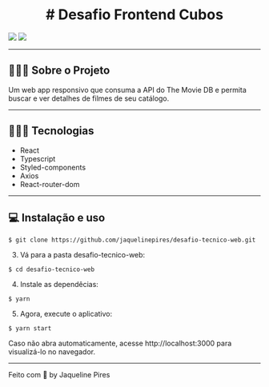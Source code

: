 <h1 align=center># Desafio Frontend Cubos</h1>

<img src="movie.gif">
<img src="movie2.gif">

---

## 👨🏻‍💻 Sobre o Projeto

Um web app responsivo que consuma a API do The Movie DB e permita buscar e ver detalhes de filmes de seu catálogo.

---

## 👨🏻‍💻 Tecnologias

- React
- Typescript
- Styled-components
- Axios
- React-router-dom

---

## 💻 Instalação e uso

```
$ git clone https://github.com/jaquelinepires/desafio-tecnico-web.git
```

3. Vá para a pasta desafio-tecnico-web:

```
$ cd desafio-tecnico-web
```

4. Instale as dependêcias:

```
$ yarn
```

5. Agora, execute o aplicativo:

```
$ yarn start
```

Caso não abra automaticamente, acesse http://localhost:3000 para visualizá-lo no navegador.

---

Feito com 💙 by Jaqueline Pires
